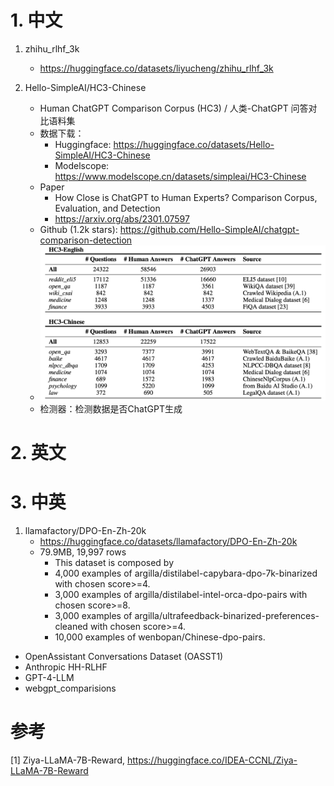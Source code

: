 # 1. 中文

1. zhihu_rlhf_3k
    - https://huggingface.co/datasets/liyucheng/zhihu_rlhf_3k
   
2. Hello-SimpleAI/HC3-Chinese
   - Human ChatGPT Comparison Corpus (HC3) / 人类-ChatGPT 问答对比语料集
   - 数据下载：
     - Huggingface: https://huggingface.co/datasets/Hello-SimpleAI/HC3-Chinese
     - Modelscope: https://www.modelscope.cn/datasets/simpleai/HC3-Chinese
   - Paper
     - How Close is ChatGPT to Human Experts? Comparison Corpus, Evaluation, and Detection
     - https://arxiv.org/abs/2301.07597
   - Github (1.2k stars): https://github.com/Hello-SimpleAI/chatgpt-comparison-detection
   - ![](.03_RM数据_images/H3C数据分布.png)
   - 检测器：检测数据是否ChatGPT生成

# 2. 英文

# 3. 中英
1. llamafactory/DPO-En-Zh-20k
    - https://huggingface.co/datasets/llamafactory/DPO-En-Zh-20k
    - 79.9MB, 19,997 rows
      - This dataset is composed by
      - 4,000 examples of argilla/distilabel-capybara-dpo-7k-binarized with chosen score>=4.
      - 3,000 examples of argilla/distilabel-intel-orca-dpo-pairs with chosen score>=8.
      - 3,000 examples of argilla/ultrafeedback-binarized-preferences-cleaned with chosen score>=4.
      - 10,000 examples of wenbopan/Chinese-dpo-pairs.

- OpenAssistant Conversations Dataset (OASST1)
- Anthropic HH-RLHF
- GPT-4-LLM
- webgpt_comparisions




# 参考
[1] Ziya-LLaMA-7B-Reward, https://huggingface.co/IDEA-CCNL/Ziya-LLaMA-7B-Reward
